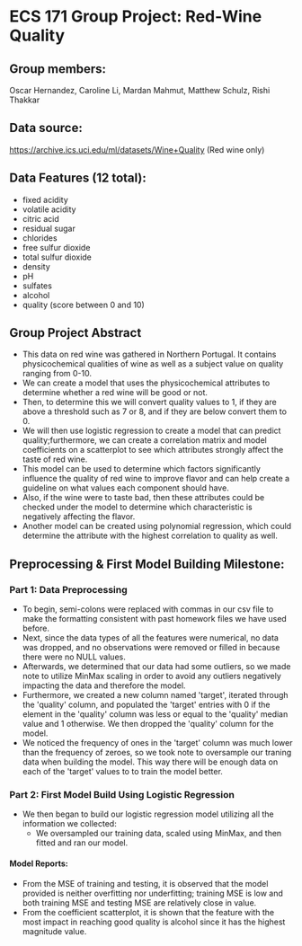 # ECS 171 Group Project: Red-Wine Quality

## Group members:
Oscar Hernandez, Caroline Li, Mardan Mahmut, Matthew Schulz, Rishi Thakkar

## Data source: 
https://archive.ics.uci.edu/ml/datasets/Wine+Quality (Red wine only)

## Data Features (12 total):
 - fixed acidity
 - volatile acidity
 - citric acid
 - residual sugar
 - chlorides
 - free sulfur dioxide
 - total sulfur dioxide
 - density
 - pH
 - sulfates
 - alcohol
 - quality (score between 0 and 10)

 ## Group Project Abstract

- This data on red wine was gathered in Northern Portugal. It contains physicochemical qualities of wine as well as a subject value on quality ranging from 0-10.  
- We can create a model that uses the physicochemical attributes to determine whether a red wine will be good or not. 
- Then, to determine this we will convert quality values to 1, if they are above a threshold such as 7 or 8, and if they are below convert them to 0. 
- We will then use logistic regression to create a model that can predict quality;furthermore, we can create a correlation matrix and model coefficients on a scatterplot to see which attributes strongly affect the taste of red wine. 
- This model can be used to determine which factors significantly influence the quality of red wine to improve flavor and can help create a guideline on what values each component should have. 
- Also, if the wine were to taste bad, then these attributes could be checked under the model to determine which characteristic is negatively affecting the flavor.
- Another model can be created using polynomial regression, which could determine the attribute with the highest correlation to quality as well.

## Preprocessing & First Model Building Milestone:

### Part 1: Data Preprocessing
- To begin, semi-colons were replaced with commas in our csv file to make the formatting consistent with past homework files we have used before.
- Next, since the data types of all the features were numerical, no data was dropped, and no observations were removed or filled in because there were no NULL values.
- Afterwards, we determined that our data had some outliers, so we made note to utilize MinMax scaling in order to avoid any outliers negatively impacting the data and therefore the model.
- Furthermore, we created a new column named 'target', iterated through the 'quality' column, and populated the 'target' entries with 0 if the element in the 'quality' column was less or equal to the 'quality' median value and 1 otherwise. We then dropped the 'quality' column for the model.
- We noticed the frequency of ones in the 'target' column was much lower than the frequency of zeroes, so we took note to oversample our traning data when building the model. This way there will be enough data on each of the 'target' values to to train the model better. 

### Part 2: First Model Build Using Logistic Regression
- We then began to build our logistic regression model utilizing all the information we collected:
     - We oversampled our training data, scaled using MinMax, and then fitted and ran our model.

#### Model Reports:
 - From the MSE of training and testing, it is observed that the model provided is neither overfitting nor underfitting; training MSE is low and both training MSE and testing MSE are relatively close in value. 
 - From the coefficient scatterplot, it is shown that the feature with the most impact in reaching good quality is alcohol since it has the highest magnitude value. 
